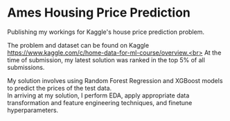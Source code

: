# Ames Housing Price Prediction
Publishing my workings for Kaggle's house price prediction problem.

The problem and dataset can be found on Kaggle https://www.kaggle.com/c/home-data-for-ml-course/overview.<br>
At the time of submission, my latest solution was ranked in the top 5% of all submissions.

My solution involves using Random Forest Regression and XGBoost models to predict the prices of the test data.<br>
In arriving at my solution, I perform EDA, apply appropriate data transformation and feature engineering techniques, and finetune hyperparameters.
